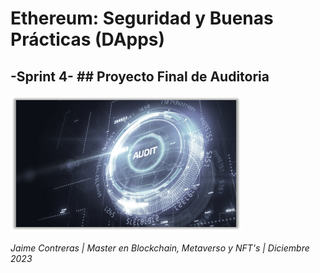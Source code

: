 # Ethereum: Seguridad y Buenas Prácticas (DApps)
## -Sprint 4- ## Proyecto Final de Auditoria


![Alt text](image.png)

  _Jaime Contreras | Master en Blockchain, Metaverso y NFT's | Diciembre 2023_

  
